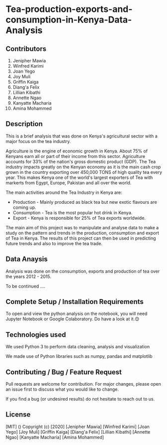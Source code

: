 # Tea-production-exports-and-consumption-in-Kenya-Data-Analysis


## Contributors
1. Jenipher Mawia
2. Winfred Karimi
3. Joan Yego
4. Joy Muli
5. Griffin Kaiga
6. Diang'a Felix
7. Lillian Kibathi 
8. Annette Ngao
9. Kanyatte Macharia
10. Amina Mohammed

## Description
This is a brief analysis that was done on Kenya's agricultural sector with a major focus on the tea industry. 


Agriculture is the engine of economic growth in Kenya. About 75% of Kenyans earn all or part of their income from this sector. Agriculture accounts for 33% of the nation's gross domestic product (GDP). The Tea industry impacts greatly on the Kenyan economy as it is the main cash crop grown in the country exporting over 450,000 TONS of high quality tea every year. This makes Kenya one of the world's largest exporters of Tea with markerts from Egypt, Europe, Pakistan and all over the world. 


The main activities around the Tea Industry in Kenya are:
* Production - Mainly produced as black tea but new exotic flavours are coming up. 
* Consumption - Tea is the most popular hot drink in Kenya.
* Export - Kenya is responsible for 25% of Tea exports worldwide. 


The main aim of this project was to manipulate and analyse data to make a study on the pattern and trends in the production, consumption and export of Tea in Kenya. The results of this project can then be used in predicting future trends and also to improve the tea trade. 


## Data Anaysis
Analysis was done on the consumption, exports and production of tea over the years 2012 - 2015. 

To be continued ....

## Complete Setup / Installation Requirements
To open and view the python analysis on the notebook, you will need Jupyter Notebook or Google Colaboratory. Do have a look at it.😊

## Technologies used
We used Python 3 to perform data cleaning, analysis and visualization

We made use of Python libraries such as numpy, pandas and matplotlib

## Contributing / Bug / Feature Request
Pull requests are welcome for contribution. For major changes, please open an issue first to discuss what you would like to change.


If you find a bug (or undesired results) do not hesitate to reach out to us. 

## License
[MIT] ()
Copyright (c) [2020] [Jenipher Mawia] [Winfred Karimi] [Joan Yego] [Joy Muli] [Griffin Kaiga] [Diang'a Felix] [Lillian Kibathi] [Annette Ngao] [Kanyatte Macharia] [Amina Mohammed]







